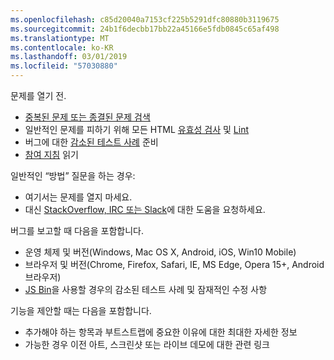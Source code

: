 ```yaml
---
ms.openlocfilehash: c85d20040a7153cf225b5291dfc80880b3119675
ms.sourcegitcommit: 24b1f6decbb17bb22a45166e5fdb0845c65af498
ms.translationtype: MT
ms.contentlocale: ko-KR
ms.lasthandoff: 03/01/2019
ms.locfileid: "57030880"
---
```

문제를 열기 전.

- [중복된 문제 또는 종결된 문제 검색](https://github.com/twbs/bootstrap/issues?utf8=%E2%9C%93&q=is%3Aissue)
- 일반적인 문제를 피하기 위해 모든 HTML [유효성 검사](http://validator.w3.org/nu/) 및 [Lint](https://github.com/twbs/bootlint#in-the-browser)
- 버그에 대한 [감소된 테스트 사례](https://css-tricks.com/reduced-test-cases/) 준비
- [참여 지침](https://github.com/twbs/bootstrap/blob/master/CONTRIBUTING.md) 읽기

일반적인 “방법” 질문을 하는 경우:

- 여기서는 문제를 열지 마세요.
- 대신 [StackOverflow, IRC 또는 Slack](https://github.com/twbs/bootstrap/blob/master/README.md#community)에 대한 도움을 요청하세요.

버그를 보고할 때 다음을 포함합니다.

- 운영 체제 및 버전(Windows, Mac OS X, Android, iOS, Win10 Mobile)
- 브라우저 및 버전(Chrome, Firefox, Safari, IE, MS Edge, Opera 15+, Android 브라우저)
- [JS Bin](https://jsbin.com)을 사용할 경우의 감소된 테스트 사례 및 잠재적인 수정 사항

기능을 제안할 때는 다음을 포함합니다.

- 추가해야 하는 항목과 부트스트랩에 중요한 이유에 대한 최대한 자세한 정보
- 가능한 경우 이전 아트, 스크린샷 또는 라이브 데모에 대한 관련 링크
